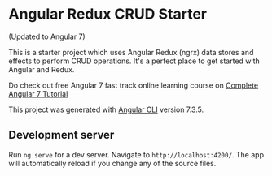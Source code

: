 # Angular Redux CRUD Starter
(Updated to Angular 7)

This is a starter project which uses Angular Redux (ngrx) data stores and effects to perform CRUD operations. It's a perfect place to get started with Angular and Redux.

Do check out free Angular 7 fast track online learning course on [Complete Angular 7 Tutorial](https://witscad.com/course/complete-angular-tutorial)

This project was generated with [Angular CLI](https://github.com/angular/angular-cli) version 7.3.5.

## Development server

Run `ng serve` for a dev server. Navigate to `http://localhost:4200/`. The app will automatically reload if you change any of the source files.